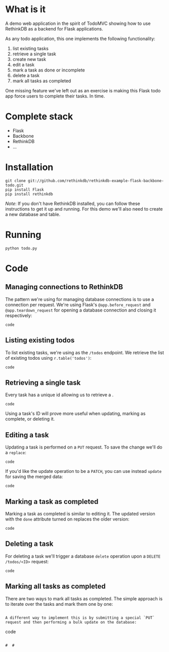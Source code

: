 # What is it #

A demo web application in the spirit of TodoMVC showing how to use RethinkDB as a backend for Flask applications.

As any todo application, this one implements the following functionality:

1. list existing tasks
2. retrieve a single task
2. create new task
3. edit a task
4. mark a task as done or incomplete 
5. delete a task
6. mark all tasks as completed

One missing feature we've left out as an exercise is making this Flask todo app force  users to complete their tasks. In time.

# Complete stack #

*   Flask
*   Backbone
*   RethinkDB
*   ...

# Installation #

```
git clone git://github.com/rethinkdb/rethinkdb-example-flask-backbone-todo.git
pip install Flask
pip install rethinkdb
```

_Note_: If you don't have RethinkDB installed, you can follow these instructions to get it up and running. For this demo we'll also need to create a new database and table.

# Running #

```
python todo.py
```

# Code #

## Managing connections to RethinkDB ##

The pattern we're using for managing database connections is to use a connection per request. We're using Flask's `@app.before_request` and `@app.teardown_request` for opening a database connection and closing it respectively:

```
code
``` 

## Listing existing todos ##

To list existing tasks, we're using as the `/todos` endpoint. We retrieve the list of existing todos using `r.table('todos')`:

```
code
```

## Retrieving a single task ##

Every task has a unique id allowing us to retrieve a . 
```
code
```

Using a task's ID will prove more useful when updating, marking as complete, or deleting it.

## Editing a task ##

Updating a task is performed on a `PUT` request. To save the change we'll do a `replace`:

```
code
```


If you'd like the update operation to be a `PATCH`, you can use instead `update` for saving the merged data:

```
code
```

## Marking a task as completed ##

Marking a task as completed is similar to editing it. The updated version with the `done` attribute turned on replaces the older version:

```
code
```

## Deleting a task ##

For deleting a task we'll trigger a database `delete` operation upon a `DELETE /todos/<ID>` request:

```
code
```

## Marking all tasks as completed ##

There are two ways to mark all tasks as completed. The simple approach is to iterate over the tasks and mark them one by one:

```

A different way to implement this is by submitting a special `PUT` request and then performing a bulk update on the database:

```
code
```

#  #

